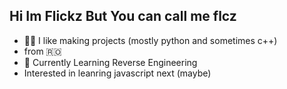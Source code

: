 ## Hi Im Flickz But You can call me flcz 
- 👨‍💻 I like making projects (mostly python and sometimes c++)
- from 🇷🇴
- 🥱 Currently Learning Reverse Engineering
- Interested in leanring javascript next (maybe)


<!--
**flczz/flczz** is a ✨ _special_ ✨ repository because its `README.md` (this file) appears on your GitHub profile.

Here are some ideas to get you started:

- 🔭 I’m currently working on ...
- 🌱 I’m currently learning ...
- 👯 I’m looking to collaborate on ...
- 🤔 I’m looking for help with ...
- 💬 Ask me about ...
- 📫 How to reach me: ...
- 😄 Pronouns: ...
- ⚡ Fun fact: ...
-->

